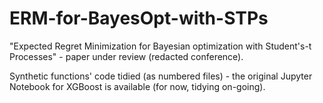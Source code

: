# ERM-for-BayesOpt-with-STPs
"Expected Regret Minimization for Bayesian optimization with Student's-t Processes" - paper under review (redacted conference).
  
Synthetic functions' code tidied (as numbered files) - the original Jupyter Notebook for XGBoost is available (for now, tidying on-going).
